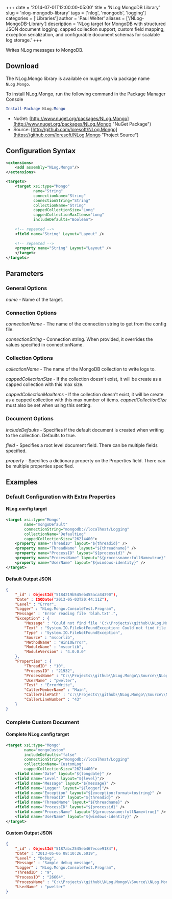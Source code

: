 +++
date = '2014-07-01T12:00:00-05:00'
title = 'NLog MongoDB Library'
slug = 'nlog-mongodb-library'
tags = ['nlog', 'mongodb', 'logging']
categories = ['Libraries']
author = 'Paul Welter'
aliases = ['/NLog-MongoDB-Library']
description = 'NLog target for MongoDB with structured JSON document logging, capped collection support, custom field mapping, exception serialization, and configurable document schemas for scalable log storage.'
+++


Writes NLog messages to MongoDB.

## Download

The NLog.Mongo library is available on nuget.org via package name `NLog.Mongo`.

To install NLog.Mongo, run the following command in the Package Manager Console

```powershell
Install-Package NLog.Mongo
```

* NuGet: [http://www.nuget.org/packages/NLog.Mongo](http://www.nuget.org/packages/NLog.Mongo "NuGet Package")
* Source: [http://github.com/loresoft/NLog.Mongo](https://github.com/loresoft/NLog.Mongo "Project Source")

## Configuration Syntax

```xml
<extensions>
    <add assembly="NLog.Mongo"/>
</extensions>

<targets>
    <target xsi:type="Mongo"
            name="String"
            connectionName="String"
            connectionString="String"
            collectionName="String"
            cappedCollectionSize="Long"
            cappedCollectionMaxItems="Long"
            includeDefaults="Boolean">
    
    <!-- repeated --> 
    <field name="String" Layout="Layout" />
    
    <!-- repeated --> 
    <property name="String" Layout="Layout" />
    </target>
</targets>
```

## Parameters

### General Options

_name_ - Name of the target.

### Connection Options

_connectionName_ - The name of the connection string to get from the config file. 

_connectionString_ - Connection string. When provided, it overrides the values specified in connectionName. 

### Collection Options

_collectionName_ - The name of the MongoDB collection to write logs to.  

_cappedCollectionSize_ - If the collection doesn't exist, it will be create as a capped collection with this max size.

_cappedCollectionMaxItems_ - If the collection doesn't exist, it will be create as a capped collection with this max number of items.  _cappedCollectionSize_ must also be set when using this setting.

### Document Options

_includeDefaults_ - Specifies if the default document is created when writing to the collection.  Defaults to true.

_field_ - Specifies a root level document field. There can be multiple fields specified.

_property_ - Specifies a dictionary property on the Properties field. There can be multiple properties specified.

## Examples

### Default Configuration with Extra Properties

#### NLog.config target

```xml
<target xsi:type="Mongo"
        name="mongoDefault"
        connectionString="mongodb://localhost/Logging"
        collectionName="DefaultLog"
        cappedCollectionSize="26214400">
    <property name="ThreadID" layout="${threadid}" />
    <property name="ThreadName" layout="${threadname}" />
    <property name="ProcessID" layout="${processid}" />
    <property name="ProcessName" layout="${processname:fullName=true}" />
    <property name="UserName" layout="${windows-identity}" />
</target>
```

#### Default Output JSON

```json
{
    "_id" : ObjectId("5184219b545eb455aca34390"),
    "Date" : ISODate("2013-05-03T20:44:11Z"),
    "Level" : "Error",
    "Logger" : "NLog.Mongo.ConsoleTest.Program",
    "Message" : "Error reading file 'blah.txt'.",
    "Exception" : {
        "Message" : "Could not find file 'C:\\Projects\\github\\NLog.Mongo\\Source\\NLog.Mongo.ConsoleTest\\bin\\Debug\\blah.txt'.",
        "Text" : "System.IO.FileNotFoundException: Could not find file 'C:\\Projects\\github\\NLog.Mongo\\Source\\NLog.Mongo.ConsoleTest\\bin\\Debug\\blah.txt' ...",
        "Type" : "System.IO.FileNotFoundException",
        "Source" : "mscorlib",
        "MethodName" : "WinIOError",
        "ModuleName" : "mscorlib",
        "ModuleVersion" : "4.0.0.0"
    },
    "Properties" : {
        "ThreadID" : "10",
        "ProcessID" : "21932",
        "ProcessName" : "C:\\Projects\\github\\NLog.Mongo\\Source\\NLog.Mongo.ConsoleTest\\bin\\Debug\\NLog.Mongo.ConsoleTest.exe",
        "UserName" : "pwelter",
        "Test" : "ErrorWrite",
        "CallerMemberName" : "Main",
        "CallerFilePath" : "c:\\Projects\\github\\NLog.Mongo\\Source\\NLog.Mongo.ConsoleTest\\Program.cs",
        "CallerLineNumber" : "43"
    }
}
```

### Complete Custom Document

#### Complete NLog.config target

```xml
<target xsi:type="Mongo"
        name="mongoCustom"
        includeDefaults="false"
        connectionString="mongodb://localhost/Logging"
        collectionName="CustomLog"
        cappedCollectionSize="26214400">
    <field name="Date" layout="${longdate}" />
    <field name="Level" layout="${level}"/>
    <field name="Message" layout="${message}" />
    <field name="Logger" layout="${logger}"/>
    <field name="Exception" layout="${exception:format=tostring}" />
    <field name="ThreadID" layout="${threadid}" />
    <field name="ThreadName" layout="${threadname}" />
    <field name="ProcessID" layout="${processid}" />
    <field name="ProcessName" layout="${processname:fullName=true}" />
    <field name="UserName" layout="${windows-identity}" />
</target>
```

#### Custom Output JSON

```json
{
    "_id" : ObjectId("5187abc2545eb467ecce9184"),
    "Date" : "2013-05-06 08:10:26.5019",
    "Level" : "Debug",
    "Message" : "Sample debug message",
    "Logger" : "NLog.Mongo.ConsoleTest.Program",
    "ThreadID" : "9",
    "ProcessID" : "26604",
    "ProcessName" : "C:\\Projects\\github\\NLog.Mongo\\Source\\NLog.Mongo.ConsoleTest\\bin\\Debug\\v4.5\\NLog.Mongo.ConsoleTest.exe",
    "UserName" : "pwelter"
}
```
